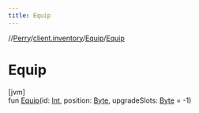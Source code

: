 ```yaml
---
title: Equip
---
```

//[Perry](../../../index.html)/[client.inventory](../index.html)/[Equip](index.html)/[Equip](-equip.html)



# Equip



[jvm]\
fun [Equip](-equip.html)(id: [Int](https://kotlinlang.org/api/latest/jvm/stdlib/kotlin/-int/index.html), position: [Byte](https://kotlinlang.org/api/latest/jvm/stdlib/kotlin/-byte/index.html), upgradeSlots: [Byte](https://kotlinlang.org/api/latest/jvm/stdlib/kotlin/-byte/index.html) = -1)




